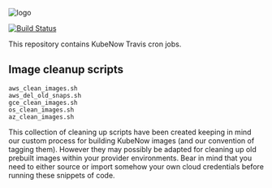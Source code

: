 ![logo](https://github.com/kubenow/KubeNow/blob/master/img/logo_wide_50dpi.png)

[![Build Status](https://travis-ci.org/kubenow/image.svg?branch=master)](https://travis-ci.org/kubenow/cron)

This repository contains KubeNow Travis cron jobs.

## Image cleanup scripts

```
aws_clean_images.sh
aws_del_old_snaps.sh
gce_clean_images.sh
os_clean_images.sh
az_clean_images.sh
```

This collection of cleaning up scripts have been created keeping in mind our custom process for building KubeNow images (and our convention of tagging them). However they may possibly be adapted for cleaning up old prebuilt images within your provider environments. Bear in mind that you need to either source or import somehow your own cloud credentials before running these snippets of code.
